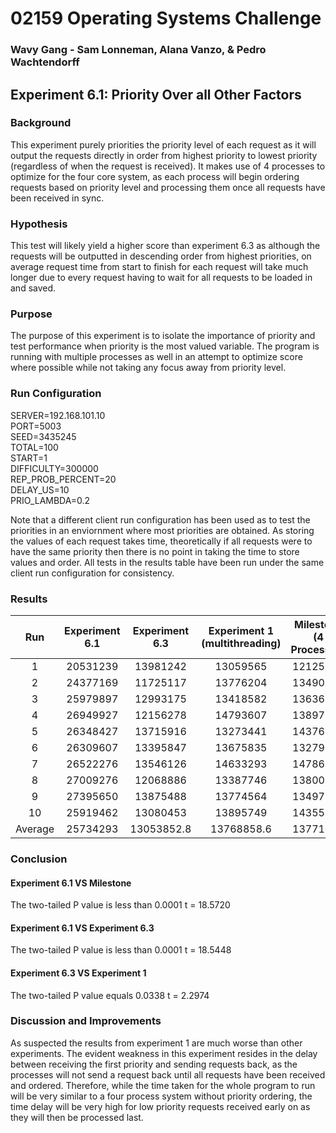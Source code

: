 # 02159 Operating Systems Challenge
### Wavy Gang - Sam Lonneman, Alana Vanzo, & Pedro Wachtendorff

## Experiment 6.1: Priority Over all Other Factors

### Background
This experiment purely priorities the priority level of each request as it will output the requests directly in order from highest priority to lowest priority
(regardless of when the request is received). It makes use of 4 processes to optimize for the four core system, as each process will begin ordering requests
based on priority level and processing them once all requests have been received in sync. 

### Hypothesis 
This test will likely yield a higher score than experiment 6.3 as although the requests will be outputted in descending
order from highest priorities, on average request time from start to finish for each request will take much longer due 
to every request having to wait for all requests to be loaded in and saved. 

### Purpose 
The purpose of this experiment is to isolate the importance of priority and test performance when priority is the most valued 
variable. The program is running with multiple processes as well in an attempt to optimize score where possible while not 
taking any focus away from priority level.

### Run Configuration
SERVER=192.168.101.10 
\
PORT=5003
\
SEED=3435245
\
TOTAL=100
\
START=1
\
DIFFICULTY=300000
\
REP_PROB_PERCENT=20
\
DELAY_US=10
\
PRIO_LAMBDA=0.2   

Note that a different client run configuration has been used as to test the priorities in an enviornment 
where most priorities are obtained. As storing the values of each request takes time, theoretically if all requests were to 
have the same priority then there is no point in taking the time to store values and order. All tests in the results
table have been run under the same client run configuration for consistency. 

### Results
|   Run   | Experiment 6.1 |  Experiment 6.3  | Experiment 1 (multithreading) | Milestone (4 Processes) |
|:-------:|:--------------:|:----------------:|:-----------------------------:|:-----------------------------:|
|    1    |    20531239    |     13981242     |           13059565            |       12125862            |
|    2    |    24377169    |     11725117     |           13776204            |       13490430            |
|    3    |    25979897    |     12993175     |           13418582            |       13636356            |
|    4    |    26949927    |     12156278     |           14793607            |       13897344            |
|    5    |    26348427    |     13715916     |           13273441            |       14376678            |
|    6    |    26309607    |     13395847     |           13675835            |       13279553            |
|    7    |    26522276    |     13546126     |           14633293            |       14786374            |
|    8    |    27009276    |     12068886     |           13387746            |       13800504            |
|    9    |    27395650    |     13875488     |           13774564            |       13497668            |
|   10    |    25919462    |     13080453     |           13895749            |       14355790            |
| Average |    25734293    |    13053852.8    |          13768858.6           |       13771271            |

### Conclusion
#### Experiment 6.1 VS Milestone 
The two-tailed P value is less than 0.0001
t = 18.5720

#### Experiment 6.1 VS Experiment 6.3 
The two-tailed P value is less than 0.0001
t = 18.5448

#### Experiment 6.3 VS Experiment 1
The two-tailed P value equals 0.0338
t = 2.2974

### Discussion and Improvements 
As suspected the results from experiment 1 are much worse than other experiments. The evident weakness in this experiment resides in the delay between receiving the first priority and sending requests back,
as the processes will not send a request back until all requests have been received and ordered. Therefore, while the time taken 
for the whole program to run will be very similar to a four process system without priority ordering, the time delay will be very high
for low priority requests received early on as they will then be processed last. 
